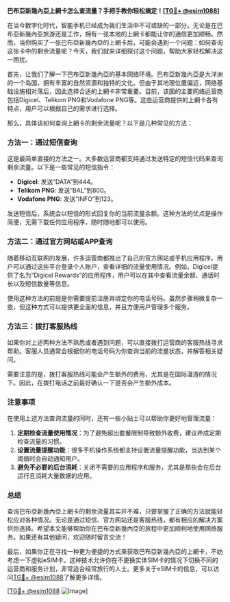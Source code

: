 **巴布亞新幾內亞上網卡怎么查流量？手把手教你轻松搞定！[[TG💪+ @esim1088](https://t.me/s/esim1088)]**

在当今数字化时代，智能手机已经成为我们生活中不可或缺的一部分。无论是在巴布亞新幾內亞旅游还是工作，拥有一张本地的上網卡都能让你的通信更加顺畅。然而，当你购买了一张巴布亞新幾內亞的上網卡后，可能会遇到一个问题：如何查询这张卡中的剩余流量呢？今天，我们就来详细探讨这个问题，帮助大家轻松解决这一困扰。

首先，让我们了解一下巴布亞新幾內亞的基本网络环境。巴布亞新幾內亞是大洋洲的一个岛国，拥有丰富的自然资源和独特的文化。但由于其地理位置偏远，网络基础设施相对落后，因此选择合适的上網卡非常重要。目前，该国的主要网络运营商包括Digicel、Telikom PNG和Vodafone PNG等。这些运营商提供的上網卡各有特点，用户可以根据自己的需求进行选择。

那么，具体该如何查询上網卡的剩余流量呢？以下是几种常见的方法：

### 方法一：通过短信查询

这是最简单直接的方法之一。大多数运营商都支持通过发送特定的短信代码来查询剩余流量。以下是一些常见的短信指令：

- **Digicel**: 发送“DATA”到444。
- **Telikom PNG**: 发送“BAL”到800。
- **Vodafone PNG**: 发送“INFO”到123。

发送短信后，系统会以短信的形式回复你的当前流量余额。这种方法的优点是操作简便，无需下载任何应用程序，随时随地都可以使用。

### 方法二：通过官方网站或APP查询

随着移动互联网的发展，许多运营商都推出了自己的官方网站或手机应用程序。用户可以通过这些平台登录个人账户，查看详细的流量使用情况。例如，Digicel提供了名为“Digicel Rewards”的应用程序，用户可以在其中查看流量余额、通话时长以及短信数量等信息。

使用这种方法的前提是你需要提前注册并绑定你的电话号码。虽然步骤稍微复杂一些，但这种方式可以提供更全面的信息，并且方便用户管理多个服务。

### 方法三：拨打客服热线

如果你对上述两种方法不熟悉或者遇到问题，可以直接拨打运营商的客服热线寻求帮助。客服人员通常会根据你的电话号码为你查询当前的流量状态，并解答相关疑问。

需要注意的是，拨打客服热线可能会产生额外的费用，尤其是在国际漫游的情况下。因此，在拨打电话之前最好确认一下是否会产生额外成本。

### 注意事项

在使用上述方法查询流量的同时，还有一些小贴士可以帮助你更好地管理流量：

1. **定期检查流量使用情况**：为了避免超出套餐限制导致额外收费，建议养成定期检查流量的习惯。
2. **设置流量提醒功能**：很多手机操作系统都支持设置流量提醒功能，当达到某个阈值时会自动通知用户。
3. **避免不必要的后台消耗**：关闭不需要的应用程序和服务，尤其是那些会在后台运行且消耗大量数据的应用。

### 总结

查询巴布亞新幾內亞上網卡的剩余流量其实并不难，只要掌握了正确的方法就能轻松应对各种情况。无论是通过短信、官方网站还是客服热线，都有相应的解决方案供你选择。希望本文能够帮助你在巴布亞新幾內亞的旅程中更加顺利地使用网络服务。如果还有其他疑问，欢迎随时留言交流！

最后，如果你正在寻找一种更为便捷的方式来获取巴布亞新幾內亞的上網卡，不妨考虑一下虚拟eSIM卡。这种技术允许你在不更换实体SIM卡的情况下切换不同的运营商和服务计划，非常适合经常旅行的人士。更多关于eSIM卡的信息，可以访问[TG💪+ @esim1088](https://t.me/s/esim1088)了解更多详情。

[[TG💪+ @esim1088](https://t.me/s/esim1088) ![Image](https://i.postimg.cc/4NQfJmqS/Snipaste-2025-05-13-00-14-12.png)]